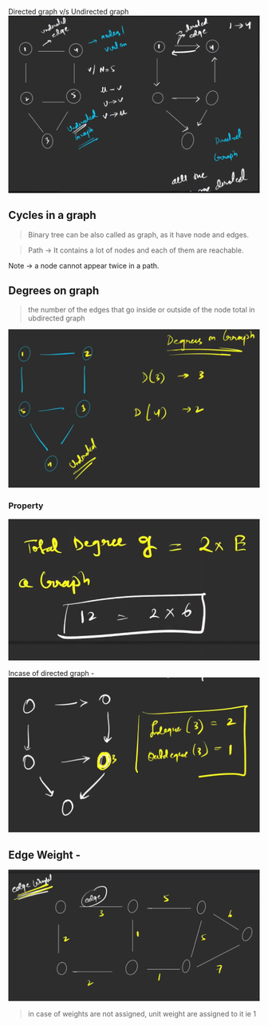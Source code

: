 Directed graph v/s Undirected graph
![alt text](image.png)

## Cycles in a graph
> Binary tree can be also called as graph, as it have node and edges.

> Path -> It contains a lot of nodes and each of them are reachable.

Note -> a node cannot appear twice in a path.

## Degrees on graph
> the number of the edges that go inside or outside of the node total in ubdirected graph

![alt text](image-1.png)

### Property

![alt text](image-2.png)

Incase of directed graph -
![alt text](image-3.png)

## Edge Weight - 
![alt text](image-4.png)

> in case of weights are not assigned, unit weight are assigned to it ie 1



